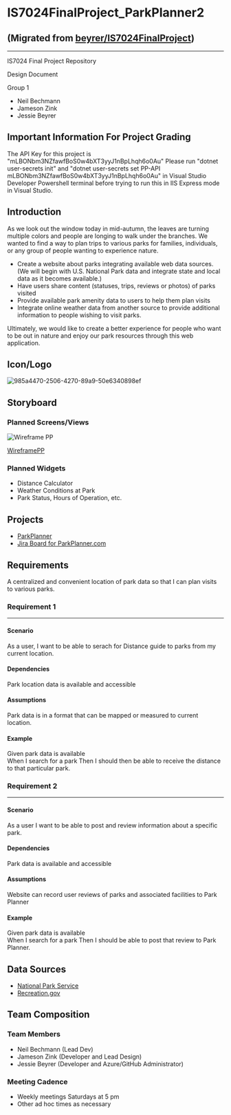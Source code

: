 # IS7024FinalProject_ParkPlanner2
## (Migrated from [beyrer/IS7024FinalProject](https://github.com/beyrer/IS7024FinalProject))

---

IS7024 Final Project Repository

Design Document  

Group 1  
- Neil Bechmann
- Jameson Zink
- Jessie Beyrer

## Important Information For Project Grading
The API Key for this project is "mLBONbm3NZfawfBoS0w4bXT3yyJ1nBpLhqh6o0Au"
Please run "dotnet user-secrets init" and "dotnet user-secrets set PP-API mLBONbm3NZfawfBoS0w4bXT3yyJ1nBpLhqh6o0Au" in Visual Studio Developer Powershell terminal before trying to run this in IIS Express mode in Visual Studio. 

## Introduction  

As we look out the window today in mid-autumn, the leaves are turning multiple colors and people are longing to walk under the branches.  We wanted to find a way to plan trips to various parks for families, individuals, or any group of people wanting to experience nature.  

- Create a website about parks integrating available web data sources. (We will begin with U.S. National Park data and integrate state and local data as it becomes available.)
- Have users share content (statuses, trips, reviews or photos) of parks visited
- Provide available park amenity data to users to help them plan visits
- Integrate online weather data from another source to provide additional information to people wishing to visit parks.

Ultimately, we would like to create a better experience for people who want to be out in nature and enjoy our park resources through this web application.

## Icon/Logo  

![985a4470-2506-4270-89a9-50e6340898ef](https://github.com/beyrer/IS7024FinalProject/assets/88552005/3a55302a-d57f-4ee4-86c3-15473b3e651e)

## Storyboard

### Planned Screens/Views
![Wireframe PP](https://github.com/beyrer/IS7024/assets/88552005/e856fdd1-801b-49b3-bbfb-3865f5831321)

[WireframePP](https://whiteboard.office.com/me/whiteboards/p/c3BvOmh0dHBzOi8vbWFpbHVjLW15LnNoYXJlcG9pbnQuY29tL3BlcnNvbmFsL2JleXJlcmpsX21haWxfdWNfZWR1/b!EOSXDY993kSvqBhyr8vYCPeGUG2lOxNAtvpDuC7X9QXv1ZECSrzBSrvpeh-cKmYK/01U5X6VGB4PIU2MRR4UZAJKBTKACYJ3YWB)  

### Planned Widgets  
- Distance Calculator
- Weather Conditions at Park
- Park Status, Hours of Operation, etc.

## Projects  
-	[ParkPlanner](https://github.com/beyrer/IS7024FinalProject/tree/main/ParkPlanner)
-	[Jira Board for ParkPlanner.com](https://parkprojectis7024.atlassian.net/jira/core/projects/PAR/board)

## Requirements  
A centralized and convenient location of park data so that I can plan visits to various parks.
### Requirement 1  
---
#### Scenario
As a user, I want to be able to serach for Distance guide to parks from my current location.

#### Dependencies  
Park location data is available and accessible

#### Assumptions  
Park data is in a format that can be mapped or measured to current location.

#### Example
Given park data is available  
When I search for a park
Then I should then be able to receive the distance to that particular park.

### Requirement 2  
---  
#### Scenario
As a user I want to be able to post and review information about a specific park.

#### Dependencies  
Park data is available and accessible

#### Assumptions  
Website can record user reviews of parks and associated facilities to Park Planner

#### Example
Given park data is available  
When I search for a park
Then I should be able to post that review to Park Planner.

## Data Sources

-	[National Park Service](https://www.nps.gov/subjects/developer/api-documentation.htm)
-	[Recreation.gov](https://ridb.recreation.gov/docs)

## Team Composition  

### Team Members
- Neil Bechmann (Lead Dev)
- Jameson Zink (Developer and Lead Design)
- Jessie Beyrer (Developer and Azure/GitHub Administrator)

### Meeting Cadence
- Weekly meetings Saturdays at 5 pm
- Other ad hoc times as necessary
